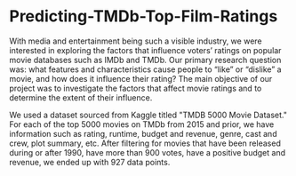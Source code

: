 # Predicting-TMDb-Top-Film-Ratings

With media and entertainment being such a visible industry, we were interested in exploring the factors that influence voters’ ratings on popular movie databases such as IMDb and TMDb. Our primary research question was: what features and characteristics cause people to “like” or “dislike” a movie, and how does it influence their rating? The main objective of our project was to investigate the factors that affect movie ratings and to determine the extent of their influence.

We used a dataset sourced from Kaggle titled "TMDB 5000 Movie Dataset." For each of the top 5000 movies on TMDb from 2015 and prior, we have information such as rating, runtime, budget and revenue, genre, cast and crew, plot summary, etc. After filtering for movies that have been released during or after 1990, have more than 900 votes, have a positive budget and revenue, we ended up with 927 data points.
